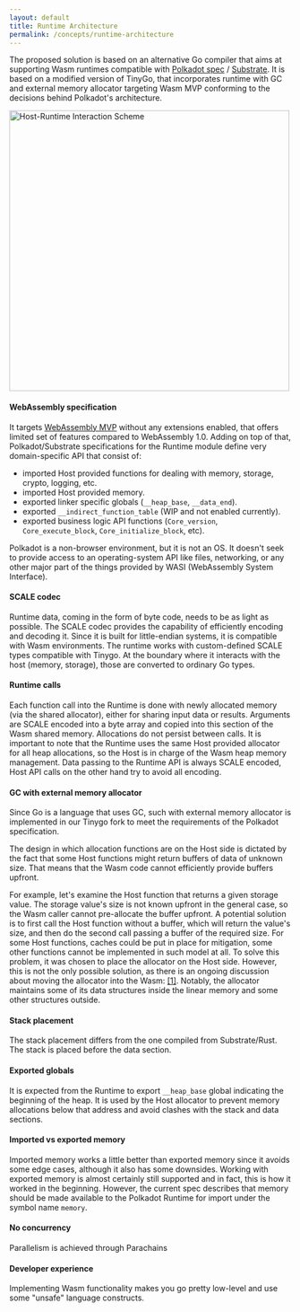 ```yaml
---
layout: default
title: Runtime Architecture
permalink: /concepts/runtime-architecture
---
```


The proposed solution is based on an alternative Go compiler that aims at supporting Wasm runtimes compatible with [Polkadot spec](https://spec.polkadot.network/id-polkadot-protocol) / [Substrate](https://docs.substrate.io/main-docs/).
It is based on a modified version of TinyGo, that incorporates runtime with GC and external memory allocator targeting Wasm MVP conforming to the decisions behind Polkadot's architecture.


<div >
  <img alt="Host-Runtime Interaction Scheme"  src="../../assets/images/host-runtime-interaction.svg" width="500" />
</div>

#### WebAssembly specification

It targets [WebAssembly MVP](https://github.com/WebAssembly/design/blob/main/MVP.md) without any
extensions enabled, that offers limited set of features compared to WebAssembly 1.0. Adding on top of that,
Polkadot/Substrate specifications for the Runtime module define very domain-specific API that consist of:

* imported Host provided functions for dealing with memory, storage, crypto, logging, etc.
* imported Host provided memory.
* exported linker specific globals (`__heap_base`, `__data_end`).
* exported `__indirect_function_table` (WIP and not enabled currently).
* exported business logic API functions (`Core_version`, `Core_execute_block`, `Core_initialize_block`, etc).

Polkadot is a non-browser environment, but it is not an OS. It doesn't seek to provide access to an operating-system API
like files, networking, or any other major part of the things provided by WASI (WebAssembly System Interface).


#### SCALE codec

Runtime data, coming in the form of byte code, needs to be as light as possible. The SCALE codec provides the capability
of efficiently encoding and decoding it. Since it is built for little-endian systems, it is compatible with Wasm
environments.
The runtime works with custom-defined SCALE types compatible with Tinygo. At the boundary where it interacts with the host (memory, storage), those are converted to ordinary Go types. 


#### Runtime calls

Each function call into the Runtime is done with newly allocated memory (via the shared allocator), either for sharing
input data or results. Arguments are SCALE encoded into a byte array and copied into this section of the Wasm shared
memory. Allocations do not persist between calls. It is important to note that the Runtime uses the same Host provided
allocator for all heap allocations, so the Host is in charge of the Wasm heap memory management. Data passing to the
Runtime API is always SCALE encoded, Host API calls on the other hand try to avoid all encoding.


#### GC with external memory allocator

Since Go is a language that uses GC, such with external memory allocator is implemented in our Tinygo fork to meet the requirements of the Polkadot specification.

The design in which allocation functions are on the Host side is dictated by the fact that some Host functions might
return buffers of data of unknown size. That means that the Wasm code cannot efficiently provide buffers upfront.

For example, let's examine the Host function that returns a given storage value. The storage value's size is not known
upfront in the general case, so the Wasm caller cannot pre-allocate the buffer upfront. A potential solution is to first
call the Host function without a buffer, which will return the value's size, and then do the second call passing a
buffer of the required size. For some Host functions, caches could be put in place for mitigation, some other functions
cannot be implemented in such model at all. To solve this problem, it was chosen to place the allocator on the Host
side. However, this is not the only possible solution, as there is an ongoing discussion about moving the allocator into
the Wasm: [[1]](https://github.com/paritytech/substrate/issues/11883). Notably, the allocator maintains some of its data
structures inside the linear memory and some other structures outside.



#### Stack placement

The stack placement differs from the one compiled from Substrate/Rust. The stack is placed before the data section.


#### Exported globals

It is expected from the Runtime to export `__heap_base` global indicating the beginning of the heap. It is used by the
Host allocator to prevent memory allocations below that address and avoid clashes with the stack and data sections.


#### Imported vs exported memory

Imported memory works a little better than exported memory since it avoids some edge cases, although it also has some
downsides. Working with exported memory is almost certainly still supported and in fact, this is how it worked in the
beginning. However, the current spec describes that memory should be made available to the Polkadot Runtime for import
under the symbol name `memory`.

#### No concurrency

Parallelism is achieved through Parachains 

#### Developer experience

Implementing Wasm functionality makes you go pretty low-level and use some "unsafe" language constructs.
